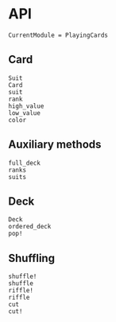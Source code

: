# API

```@meta
CurrentModule = PlayingCards
```

## Card

```@docs
Suit
Card
suit
rank
high_value
low_value
color
```

## Auxiliary methods

```@docs
full_deck
ranks
suits
```

## Deck

```@docs
Deck
ordered_deck
pop!
```
## Shuffling

```@docs
shuffle!
shuffle
riffle!
riffle
cut
cut!
```

